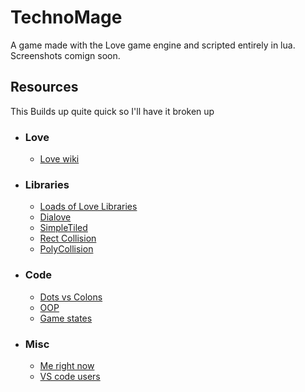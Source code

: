 # TechnoMage

A game made with the Love game engine and scripted entirely in lua. Screenshots comign soon.

## Resources
 This Builds up quite quick so I'll have it broken up 

* ### Love
    * [Love wiki](https://love2d.org/wiki/Main_Page)
* ### Libraries
    * [Loads of Love Libraries](https://github.com/love2d-community/awesome-love2d#helper-libraries)
    * [Dialove](http://www.google.fr/)
    * [SimpleTiled](https://github.com/karai17/Simple-Tiled-Implementation)
    * [Rect Collision](https://github.com/kikito/bump.lua/tree/master)
    * [PolyCollision](https://github.com/vrld/HC)
* ### Code
    * [Dots vs Colons](https://www.tutorialspoint.com/difference-between-and-in-lua-programming)
    * [OOP](https://www.youtube.com/watch?v=g1iKA3lSFms)
    * [Game states](http://gamedevgeek.com/tutorials/managing-game-states-in-c/)
* ### Misc
    * [Me right now](https://github.com/tchapi/markdown-cheatsheet/blob/master/README.md)
    * [VS code users](https://stackoverflow.com/questions/52786022/shortcut-for-running-terminal-command-in-vs-code)
